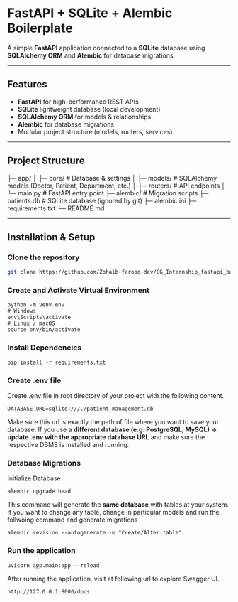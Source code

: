 # FastAPI + SQLite + Alembic Boilerplate

A simple **FastAPI** application connected to a **SQLite** database using **SQLAlchemy ORM** and **Alembic** for database migrations.

---

## Features
- **FastAPI** for high-performance REST APIs
- **SQLite** lightweight database (local development)
- **SQLAlchemy ORM** for models & relationships
- **Alembic** for database migrations
- Modular project structure (models, routers, services)

---

## Project Structure
├─ app/
│ ├─ core/ # Database & settings
│ ├─ models/ # SQLAlchemy models (Doctor, Patient, Department, etc.)
│ ├─ routers/ # API endpoints
│ └─ main.py # FastAPI entry point
├─ alembic/ # Migration scripts
├─ patients.db # SQLite database (ignored by git)
├─ alembic.ini
├─ requirements.txt
└─ README.md

---

## Installation & Setup
### Clone the repository 

``` bash
git clone https://github.com/Zohaib-farooq-dev/CG_Internship_fastapi_backend.git

```
### Create and Activate Virtual Environment

```
python -m venv env
# Windows
env\Scripts\activate
# Linux / macOS
source env/bin/activate
```

### Install Dependencies 
```
pip install -r requirements.txt
```
### Create .env file
Create .env file in root directory of your project with the following content. 
```
DATABASE_URL=sqlite:///./patient_management.db
```
Make sure this url is exactly the path of file where you want to save your database. If you use a **different database (e.g. PostgreSQL, MySQL) → update .env with the appropriate database URL** and make sure the respective DBMS is installed and running.

### Database Migrations 
Initialize Database
```
alembic upgrade head
```
This command will generate the **same database** with tables at your system. If you want to change any table, change in particular models and run the follwoing command
and generate migrations 
```
alembic revision --autogenerate -m "Create/Alter table"
```
### Run the application
```
uvicorn app.main:app --reload
```
After running the application, visit at following url to explore Swagger UI.
```
http://127.0.0.1:8000/docs
```